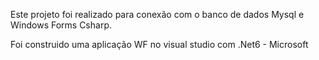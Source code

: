 Este projeto foi realizado para conexão com o banco de dados Mysql e Windows Forms Csharp.

Foi construido uma aplicação WF no visual studio com .Net6 - Microsoft
